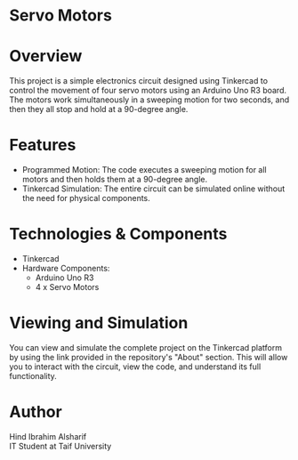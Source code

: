 # Servo Motors

# Overview
This project is a simple electronics circuit designed using Tinkercad to control the movement of four servo motors using an Arduino Uno R3 board. The motors work simultaneously in a sweeping motion for two seconds, and then they all stop and hold at a 90-degree angle.

# Features
- Programmed Motion: The code executes a sweeping motion for all motors and then holds them at a 90-degree angle.
- Tinkercad Simulation: The entire circuit can be simulated online without the need for physical components.

# Technologies & Components
- Tinkercad
- Hardware Components:
  - Arduino Uno R3
  - 4 x Servo Motors
  
# Viewing and Simulation
You can view and simulate the complete project on the Tinkercad platform by using the link provided in the repository's "About" section. This will allow you to interact with the circuit, view the code, and understand its full functionality.

# Author
Hind Ibrahim Alsharif  
IT Student at Taif University
